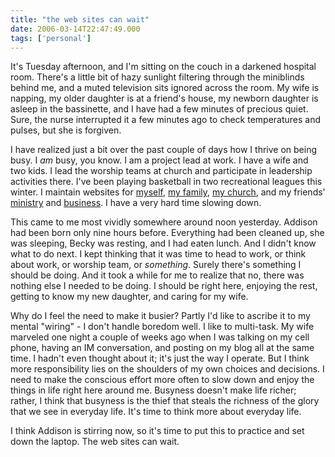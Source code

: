```yaml
---
title: "the web sites can wait"
date: 2006-03-14T22:47:49.000
tags: ['personal']
---
```


It's Tuesday afternoon, and I'm sitting on the couch in a darkened hospital room. There's a little bit of hazy sunlight filtering through the miniblinds behind me, and a muted television sits ignored across the room. My wife is napping, my older daughter is at a friend's house, my newborn daughter is asleep in the bassinette, and I have had a few minutes of precious quiet. Sure, the nurse interrupted it a few minutes ago to check temperatures and pulses, but she is forgiven.

I have realized just a bit over the past couple of days how I thrive on being busy. I _am_ busy, you know. I am a project lead at work. I have a wife and two kids. I lead the worship teams at church and participate in leadership activities there. I've been playing basketball in two recreational leagues this winter. I maintain websites for [myself](http://thehubbs.net/chris/), [my family](http://thehubbs.net/), [my church](http://www.noelridge.org), and my friends' [ministry](http://www.recminusa.org) and [business](http://www.brewedawakeningscr.com). I have a very hard time slowing down.

This came to me most vividly somewhere around noon yesterday. Addison had been born only nine hours before. Everything had been cleaned up, she was sleeping, Becky was resting, and I had eaten lunch. And I didn't know what to do next. I kept thinking that it was time to head to work, or think about work, or worship team, or _something_. Surely there's something I should be doing. And it took a while for me to realize that no, there was nothing else I needed to be doing. I should be right here, enjoying the rest, getting to know my new daughter, and caring for my wife.

Why do I feel the need to make it busier? Partly I'd like to ascribe it to my mental "wiring" - I don't handle boredom well. I like to multi-task. My wife marveled one night a couple of weeks ago when I was talking on my cell phone, having an IM conversation, and posting on my blog all at the same time. I hadn't even thought about it; it's just the way I operate. But I think more responsibility lies on the shoulders of my own choices and decisions. I need to make the conscious effort more often to slow down and enjoy the things in life right here around me. Busyness doesn't make life richer; rather, I think that busyness is the thief that steals the richness of the glory that we see in everyday life. It's time to think more about everyday life.

I think Addison is stirring now, so it's time to put this to practice and set down the laptop. The web sites can wait.
